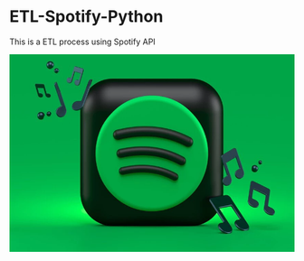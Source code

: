 # ETL-Spotify-Python
This is a ETL process using Spotify API

<img height="350" src="images/spotify-logo.png"  />
